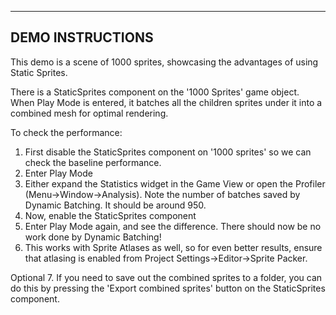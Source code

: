 -----------------
DEMO INSTRUCTIONS
-----------------
This demo is a scene of 1000 sprites, showcasing the advantages of using Static Sprites. 

There is a StaticSprites component on the '1000 Sprites' game object. When Play Mode is entered, it batches all the children sprites under it into a combined mesh for optimal rendering.

To check the performance:
1. First disable the StaticSprites component on '1000 sprites' so we can check the baseline performance.
2. Enter Play Mode
3. Either expand the Statistics widget in the Game View or open the Profiler (Menu->Window->Analysis). Note the number of batches saved by Dynamic Batching. It should be around 950.
4. Now, enable the StaticSprites component
5. Enter Play Mode again, and see the difference. There should now be no work done by Dynamic Batching!
6. This works with Sprite Atlases as well, so for even better results, ensure that atlasing is enabled from Project Settings->Editor->Sprite Packer.

Optional
7. If you need to save out the combined sprites to a folder, you can do this by pressing the 'Export combined sprites' button on the StaticSprites component.
